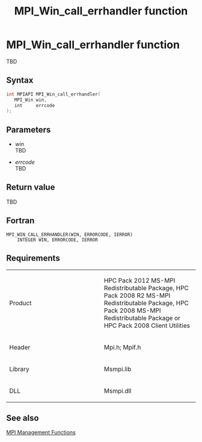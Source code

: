 ﻿---
title: MPI_Win_call_errhandler function
TOCTitle: MPI_Win_call_errhandler function
ms:assetid: f801a8d2-f467-43ce-b4e4-e6096d3013ff
ms:mtpsurl: https://msdn.microsoft.com/en-us/library/Dn520593(v=VS.85)
ms:contentKeyID: 59361064
ms.date: 03/28/2018
mtps_version: v=VS.85
f1_keywords:
- MPI_WIN_CALL_ERRHANDLER
- mpif/MPI_Win_call_errhandler
- mpi/MPI_WIN_CALL_ERRHANDLER
dev_langs:
- C++
- C
---

# MPI\_Win\_call\_errhandler function

TBD

## Syntax

``` c++
int MPIAPI MPI_Win_call_errhandler(
   MPI_Win win,
   int     errcode
);
```

## Parameters

  - *win*  
    TBD

  - *errcode*  
    TBD

## Return value

TBD

## Fortran

    MPI_WIN_CALL_ERRHANDLER(WIN, ERRORCODE, IERROR)
        INTEGER WIN, ERRORCODE, IERROR

## Requirements

<table>
<colgroup>
<col style="width: 50%" />
<col style="width: 50%" />
</colgroup>
<tbody>
<tr class="odd">
<td><p>Product</p></td>
<td><p>HPC Pack 2012 MS-MPI Redistributable Package, HPC Pack 2008 R2 MS-MPI Redistributable Package, HPC Pack 2008 MS-MPI Redistributable Package or HPC Pack 2008 Client Utilities</p></td>
</tr>
<tr class="even">
<td><p>Header</p></td>
<td>Mpi.h;
Mpif.h</td>
</tr>
<tr class="odd">
<td><p>Library</p></td>
<td>Msmpi.lib</td>
</tr>
<tr class="even">
<td><p>DLL</p></td>
<td>Msmpi.dll</td>
</tr>
</tbody>
</table>


## See also

[MPI Management Functions](mpi-management-functions.md)

